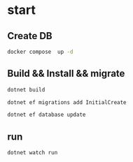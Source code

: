 # start

## Create DB

```bash
docker compose  up -d
```

## Build && Install && migrate

```bash
dotnet build
```

```bash
dotnet ef migrations add InitialCreate
```

```bash
dotnet ef database update
```

## run

```bash
dotnet watch run
```
